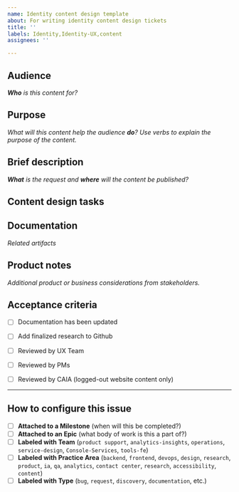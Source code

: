 ```yaml
---
name: Identity content design template
about: For writing identity content design tickets
title: ''
labels: Identity,Identity-UX,content
assignees: ''

---
```


## Audience
_**Who** is this content for?_


## Purpose
_What will this content help the audience **do**? Use verbs to explain the purpose of the content._


## Brief description
_**What** is the request and **where** will the content be published?_


## Content design tasks


## Documentation
_Related artifacts_


## Product notes
_Additional product or business considerations from stakeholders._


## Acceptance criteria
- [ ] Documentation has been updated
- [ ] Add finalized research to Github
- [ ] Reviewed by UX Team
- [ ] Reviewed by PMs
- [ ] Reviewed by CAIA (logged-out website content only)



---
## How to configure this issue
- [ ] **Attached to a Milestone** (when will this be completed?)
- [ ] **Attached to an Epic** (what body of work is this a part of?)
- [ ] **Labeled with Team** (`product support`, `analytics-insights`, `operations`, `service-design`, `Console-Services`, `tools-fe`)
- [ ] **Labeled with Practice Area** (`backend`, `frontend`, `devops`, `design`, `research`, `product`, `ia`, `qa`, `analytics`, `contact center`, `research`, `accessibility`, `content`)
- [ ] **Labeled with Type** (`bug`, `request`, `discovery`, `documentation`, etc.)
